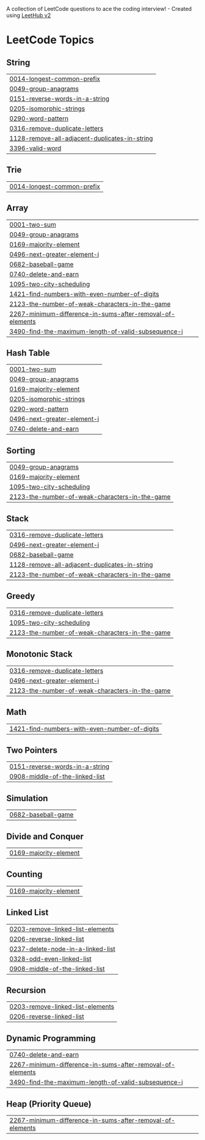 A collection of LeetCode questions to ace the coding interview! - Created using [LeetHub v2](https://github.com/arunbhardwaj/LeetHub-2.0)
<!---LeetCode Topics Start-->
# LeetCode Topics
## String
|  |
| ------- |
| [0014-longest-common-prefix](https://github.com/Deepika-1811/LeetCode/tree/master/0014-longest-common-prefix) |
| [0049-group-anagrams](https://github.com/Deepika-1811/LeetCode/tree/master/0049-group-anagrams) |
| [0151-reverse-words-in-a-string](https://github.com/Deepika-1811/LeetCode/tree/master/0151-reverse-words-in-a-string) |
| [0205-isomorphic-strings](https://github.com/Deepika-1811/LeetCode/tree/master/0205-isomorphic-strings) |
| [0290-word-pattern](https://github.com/Deepika-1811/LeetCode/tree/master/0290-word-pattern) |
| [0316-remove-duplicate-letters](https://github.com/Deepika-1811/LeetCode/tree/master/0316-remove-duplicate-letters) |
| [1128-remove-all-adjacent-duplicates-in-string](https://github.com/Deepika-1811/LeetCode/tree/master/1128-remove-all-adjacent-duplicates-in-string) |
| [3396-valid-word](https://github.com/Deepika-1811/LeetCode/tree/master/3396-valid-word) |
## Trie
|  |
| ------- |
| [0014-longest-common-prefix](https://github.com/Deepika-1811/LeetCode/tree/master/0014-longest-common-prefix) |
## Array
|  |
| ------- |
| [0001-two-sum](https://github.com/Deepika-1811/LeetCode/tree/master/0001-two-sum) |
| [0049-group-anagrams](https://github.com/Deepika-1811/LeetCode/tree/master/0049-group-anagrams) |
| [0169-majority-element](https://github.com/Deepika-1811/LeetCode/tree/master/0169-majority-element) |
| [0496-next-greater-element-i](https://github.com/Deepika-1811/LeetCode/tree/master/0496-next-greater-element-i) |
| [0682-baseball-game](https://github.com/Deepika-1811/LeetCode/tree/master/0682-baseball-game) |
| [0740-delete-and-earn](https://github.com/Deepika-1811/LeetCode/tree/master/0740-delete-and-earn) |
| [1095-two-city-scheduling](https://github.com/Deepika-1811/LeetCode/tree/master/1095-two-city-scheduling) |
| [1421-find-numbers-with-even-number-of-digits](https://github.com/Deepika-1811/LeetCode/tree/master/1421-find-numbers-with-even-number-of-digits) |
| [2123-the-number-of-weak-characters-in-the-game](https://github.com/Deepika-1811/LeetCode/tree/master/2123-the-number-of-weak-characters-in-the-game) |
| [2267-minimum-difference-in-sums-after-removal-of-elements](https://github.com/Deepika-1811/LeetCode/tree/master/2267-minimum-difference-in-sums-after-removal-of-elements) |
| [3490-find-the-maximum-length-of-valid-subsequence-i](https://github.com/Deepika-1811/LeetCode/tree/master/3490-find-the-maximum-length-of-valid-subsequence-i) |
## Hash Table
|  |
| ------- |
| [0001-two-sum](https://github.com/Deepika-1811/LeetCode/tree/master/0001-two-sum) |
| [0049-group-anagrams](https://github.com/Deepika-1811/LeetCode/tree/master/0049-group-anagrams) |
| [0169-majority-element](https://github.com/Deepika-1811/LeetCode/tree/master/0169-majority-element) |
| [0205-isomorphic-strings](https://github.com/Deepika-1811/LeetCode/tree/master/0205-isomorphic-strings) |
| [0290-word-pattern](https://github.com/Deepika-1811/LeetCode/tree/master/0290-word-pattern) |
| [0496-next-greater-element-i](https://github.com/Deepika-1811/LeetCode/tree/master/0496-next-greater-element-i) |
| [0740-delete-and-earn](https://github.com/Deepika-1811/LeetCode/tree/master/0740-delete-and-earn) |
## Sorting
|  |
| ------- |
| [0049-group-anagrams](https://github.com/Deepika-1811/LeetCode/tree/master/0049-group-anagrams) |
| [0169-majority-element](https://github.com/Deepika-1811/LeetCode/tree/master/0169-majority-element) |
| [1095-two-city-scheduling](https://github.com/Deepika-1811/LeetCode/tree/master/1095-two-city-scheduling) |
| [2123-the-number-of-weak-characters-in-the-game](https://github.com/Deepika-1811/LeetCode/tree/master/2123-the-number-of-weak-characters-in-the-game) |
## Stack
|  |
| ------- |
| [0316-remove-duplicate-letters](https://github.com/Deepika-1811/LeetCode/tree/master/0316-remove-duplicate-letters) |
| [0496-next-greater-element-i](https://github.com/Deepika-1811/LeetCode/tree/master/0496-next-greater-element-i) |
| [0682-baseball-game](https://github.com/Deepika-1811/LeetCode/tree/master/0682-baseball-game) |
| [1128-remove-all-adjacent-duplicates-in-string](https://github.com/Deepika-1811/LeetCode/tree/master/1128-remove-all-adjacent-duplicates-in-string) |
| [2123-the-number-of-weak-characters-in-the-game](https://github.com/Deepika-1811/LeetCode/tree/master/2123-the-number-of-weak-characters-in-the-game) |
## Greedy
|  |
| ------- |
| [0316-remove-duplicate-letters](https://github.com/Deepika-1811/LeetCode/tree/master/0316-remove-duplicate-letters) |
| [1095-two-city-scheduling](https://github.com/Deepika-1811/LeetCode/tree/master/1095-two-city-scheduling) |
| [2123-the-number-of-weak-characters-in-the-game](https://github.com/Deepika-1811/LeetCode/tree/master/2123-the-number-of-weak-characters-in-the-game) |
## Monotonic Stack
|  |
| ------- |
| [0316-remove-duplicate-letters](https://github.com/Deepika-1811/LeetCode/tree/master/0316-remove-duplicate-letters) |
| [0496-next-greater-element-i](https://github.com/Deepika-1811/LeetCode/tree/master/0496-next-greater-element-i) |
| [2123-the-number-of-weak-characters-in-the-game](https://github.com/Deepika-1811/LeetCode/tree/master/2123-the-number-of-weak-characters-in-the-game) |
## Math
|  |
| ------- |
| [1421-find-numbers-with-even-number-of-digits](https://github.com/Deepika-1811/LeetCode/tree/master/1421-find-numbers-with-even-number-of-digits) |
## Two Pointers
|  |
| ------- |
| [0151-reverse-words-in-a-string](https://github.com/Deepika-1811/LeetCode/tree/master/0151-reverse-words-in-a-string) |
| [0908-middle-of-the-linked-list](https://github.com/Deepika-1811/LeetCode/tree/master/0908-middle-of-the-linked-list) |
## Simulation
|  |
| ------- |
| [0682-baseball-game](https://github.com/Deepika-1811/LeetCode/tree/master/0682-baseball-game) |
## Divide and Conquer
|  |
| ------- |
| [0169-majority-element](https://github.com/Deepika-1811/LeetCode/tree/master/0169-majority-element) |
## Counting
|  |
| ------- |
| [0169-majority-element](https://github.com/Deepika-1811/LeetCode/tree/master/0169-majority-element) |
## Linked List
|  |
| ------- |
| [0203-remove-linked-list-elements](https://github.com/Deepika-1811/LeetCode/tree/master/0203-remove-linked-list-elements) |
| [0206-reverse-linked-list](https://github.com/Deepika-1811/LeetCode/tree/master/0206-reverse-linked-list) |
| [0237-delete-node-in-a-linked-list](https://github.com/Deepika-1811/LeetCode/tree/master/0237-delete-node-in-a-linked-list) |
| [0328-odd-even-linked-list](https://github.com/Deepika-1811/LeetCode/tree/master/0328-odd-even-linked-list) |
| [0908-middle-of-the-linked-list](https://github.com/Deepika-1811/LeetCode/tree/master/0908-middle-of-the-linked-list) |
## Recursion
|  |
| ------- |
| [0203-remove-linked-list-elements](https://github.com/Deepika-1811/LeetCode/tree/master/0203-remove-linked-list-elements) |
| [0206-reverse-linked-list](https://github.com/Deepika-1811/LeetCode/tree/master/0206-reverse-linked-list) |
## Dynamic Programming
|  |
| ------- |
| [0740-delete-and-earn](https://github.com/Deepika-1811/LeetCode/tree/master/0740-delete-and-earn) |
| [2267-minimum-difference-in-sums-after-removal-of-elements](https://github.com/Deepika-1811/LeetCode/tree/master/2267-minimum-difference-in-sums-after-removal-of-elements) |
| [3490-find-the-maximum-length-of-valid-subsequence-i](https://github.com/Deepika-1811/LeetCode/tree/master/3490-find-the-maximum-length-of-valid-subsequence-i) |
## Heap (Priority Queue)
|  |
| ------- |
| [2267-minimum-difference-in-sums-after-removal-of-elements](https://github.com/Deepika-1811/LeetCode/tree/master/2267-minimum-difference-in-sums-after-removal-of-elements) |
<!---LeetCode Topics End-->